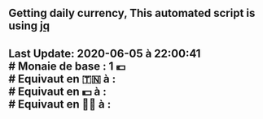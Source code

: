 ## Getting daily currency, This automated script is using [jq](https://stedolan.github.io/jq/)
## Last Update:  2020-06-05 à 22:00:41 </br># Monaie de base : 1 💶 </br> # Equivaut en 🇹🇳 à :  </br> # Equivaut en 💵 à : </br> # Equivaut en 🐱‍💻 à : 
